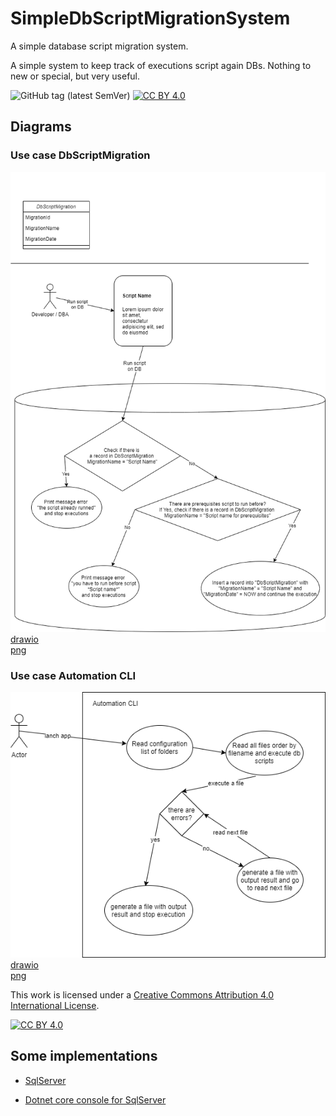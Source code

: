 # SimpleDbScriptMigrationSystem  
A simple database script migration system.  

A simple system to keep track of executions script again DBs. Nothing to new or special, but very useful.  

![GitHub tag (latest SemVer)](https://img.shields.io/github/v/tag/Magicianred/SimpleDbScriptMigrationSystem?label=version&sort=semver) [![CC BY 4.0][cc-by-shield]][cc-by]

## Diagrams  

### Use case DbScriptMigration  

![Diagram](https://github.com/Magicianred/SimpleDbScriptMigrationSystem/blob/develop/Project/Diagrams/SimpleDbScriptMigrationSystem.png)  
[drawio](https://github.com/Magicianred/SimpleDbScriptMigrationSystem/blob/develop/Project/Diagrams/SimpleDbScriptMigrationSystem.drawio)  
[png](https://github.com/Magicianred/SimpleDbScriptMigrationSystem/blob/develop/Project/Diagrams/SimpleDbScriptMigrationSystem.png)

### Use case Automation CLI    

![Diagram](https://github.com/Magicianred/SimpleDbScriptMigrationSystem/blob/develop/Project/Diagrams/AutomationCliMigration.png)  
[drawio](https://github.com/Magicianred/SimpleDbScriptMigrationSystem/blob/develop/Project/Diagrams/AutomationCliMigration.drawio)  
[png](https://github.com/Magicianred/SimpleDbScriptMigrationSystem/blob/develop/Project/Diagrams/AutomationCliMigration.png)


This work is licensed under a [Creative Commons Attribution 4.0 International License][cc-by].

[![CC BY 4.0][cc-by-image]][cc-by]

[cc-by]: http://creativecommons.org/licenses/by/4.0/
[cc-by-image]: https://i.creativecommons.org/l/by/4.0/88x31.png
[cc-by-shield]: https://img.shields.io/badge/License-CC%20BY%204.0-lightgrey.svg

## Some implementations

- [SqlServer](https://github.com/Magicianred/sqlserver-db-script-migration-system)

- [Dotnet core console for SqlServer](https://github.com/Magicianred/dotnetcore-console-db-script-migration-system)  